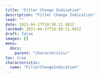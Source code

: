 ```yaml
---
title: "Filter Change Indication"
description: "Filter Change Indication"
lead: ""
date: 2021-04-17T18:50:11.981Z
lastmod: 2021-04-17T18:50:11.981Z
draft: false
images: []
menu:
  docs:
    parent: "characteristic"
toc: true
characteristic:
  name: "FilterChangeIndication"
---
```

